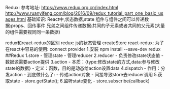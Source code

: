 Redux:
  参考地址:
    https://www.redux.org.cn/index.html
    http://www.ruanyifeng.com/blog/2016/09/redux_tutorial_part_one_basic_usages.html
  基础知识:
    React中,状态数据,state
    组件与组件之间可以传递数据:props、回传事件
    兄弟之间组件传递数据:共同的子元素或者共同的父元素(大量的组件需要视同同一条数据)
  
  redux和react-redux的区别
    redux: js的状态管理 createStore
    react-redux: 为了在react中容易的使用: connect provider
  1.安装
    npm install --save-dev redux
##Redux
  1.store
    - 管理state
    - 管理reducer
  2.reducer
    - 负责修改state状态值
    - 数据源需要action提供
  3.action
    - 本质：{type:修改state的方式,data:参与修改state的数据}
    - 定义：函数，目的是动态给action设置data
  4.dispatch
    - 作用：分发action
    - 到底做什么了:
      - 传递action对象
      - 间接导致store去reducer调用
  5.获取state
    - store.getState();
  6.监听state变化
    - store.subscribe(callback)